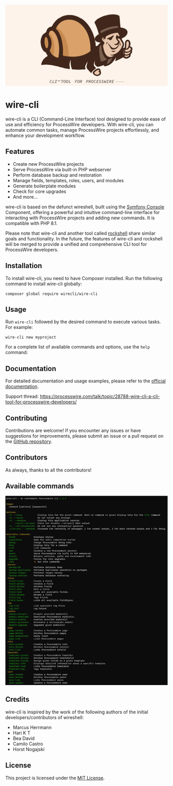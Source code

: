 ![wire-cli illustration](https://github.com/wirecli/wire-cli/blob/main/docs/assets/illustration.png?raw=true)

# wire-cli

wire-cli is a CLI (Command-Line Interface) tool designed to provide ease of use and efficiency for ProcessWire developers. With wire-cli, you can automate common tasks, manage ProcessWire projects effortlessly, and enhance your development workflow.

## Features

- Create new ProcessWire projects
- Serve ProcessWire via built-in PHP webserver
- Perform database backup and restoration
- Manage fields, templates, roles, users, and modules
- Generate boilerplate modules
- Check for core upgrades
- And more...

wire-cli is based on the defunct wireshell, built using the [Symfony Console](https://symfony.com/doc/current/components/console.html) Component, offering a powerful and intuitive command-line interface for interacting with ProcessWire projects and adding new commands. It is compatible with PHP 8.1.

Please note that wire-cli and another tool called [rockshell](https://github.com/baumrock/rockshell) share similar goals and functionality. In the future, the features of wire-cli and rockshell will be merged to provide a unified and comprehensive CLI tool for ProcessWire developers.

## Installation

To install wire-cli, you need to have Composer installed. Run the following command to install wire-cli globally:

```
composer global require wirecli/wire-cli
```

## Usage

Run `wire-cli` followed by the desired command to execute various tasks. For example:

```
wire-cli new myproject
```

For a complete list of available commands and options, use the `help` command:

## Documentation

For detailed documentation and usage examples, please refer to the [official documentation](https://github.com/wirecli/wire-cli).

Support thread:
https://processwire.com/talk/topic/28788-wire-cli-a-cli-tool-for-processwire-developers/

## Contributing

Contributions are welcome! If you encounter any issues or have suggestions for improvements, please submit an issue or a pull request on the [GitHub repository](https://github.com/wirecli/wire-cli).

## Contributors

As always, thanks to all the contributors!

<!--GAMFC--><!--GAMFC-END-->


## Available commands

![Commands preview](https://github.com/wirecli/wire-cli/blob/main/docs/assets/capture-cmd.jpg)

## Credits

wire-cli is inspired by the work of the following authors of the initial developers/contributors of wireshell:

- Marcus Herrmann
- Hari K T
- Bea David
- Camilo Castro
- Horst Nogajski

## License

This project is licensed under the [MIT License](LICENSE.md).
